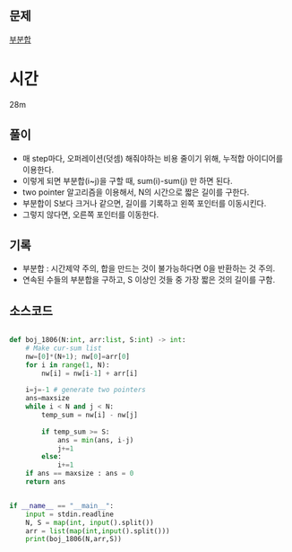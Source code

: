 ## 문제 

[부분합](https://www.acmicpc.net/problem/1806)

# 시간 

28m

## 풀이
- 매 step마다, 오퍼레이션(덧셈) 해줘야하는 비용 줄이기 위해, 누적합 아이디어를 이용한다. 
 - 이렇게 되면 부분합(i~j)을 구할 때, sum(i)-sum(j) 만 하면 된다.
- two pointer 알고리즘을 이용해서, N의 시간으로 짧은 길이를 구한다. 
 - 부분합이 S보다 크거나 같으면, 길이를 기록하고 왼쪽 포인터를 이동시킨다. 
 - 그렇지 않다면, 오른쪽 포인터를 이동한다. 

## 기록
- 부분합 : 시간제약 주의, 합을 만드는 것이 불가능하다면 0을 반환하는 것 주의. 
- 연속된 수들의 부분합을 구하고, S 이상인 것들 중 가장 짧은 것의 길이를 구함.

## 소스코드

```python

def boj_1806(N:int, arr:list, S:int) -> int:
    # Make cur-sum list
    nw=[0]*(N+1); nw[0]=arr[0]
    for i in range(1, N):
        nw[i] = nw[i-1] + arr[i]    
    
    i=j=-1 # generate two pointers
    ans=maxsize
    while i < N and j < N:
        temp_sum = nw[i] - nw[j]
        
        if temp_sum >= S:
            ans = min(ans, i-j)
            j+=1
        else:
            i+=1
    if ans == maxsize : ans = 0    
    return ans


if __name__ == "__main__":
    input = stdin.readline
    N, S = map(int, input().split())
    arr = list(map(int,input().split()))
    print(boj_1806(N,arr,S))

```
